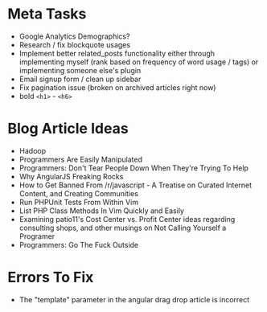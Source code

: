 # Meta Tasks

- Google Analytics Demographics?
- Research / fix blockquote usages
- Implement better related_posts functionality either through implementing myself (rank based on frequency of word usage / tags) or implementing someone else's plugin
- Email signup form / clean up sidebar
- Fix pagination issue (broken on archived articles right now)
- bold `<h1>` - `<h6>`

# Blog Article Ideas

- Hadoop
- Programmers Are Easily Manipulated
- Programmers: Don't Tear People Down When They're Trying To Help
- Why AngularJS Freaking Rocks
- How to Get Banned From /r/javascript - A Treatise on Curated Internet Content, and Creating Communities 
- Run PHPUnit Tests From Within Vim
- List PHP Class Methods In Vim Quickly and Easily
- Examining patio11's Cost Center vs. Profit Center ideas regarding consulting shops, and other musings on Not Calling Yourself a Programer 
- Programmers: Go The Fuck Outside

# Errors To Fix

- The "template" parameter in the angular drag drop article is incorrect

